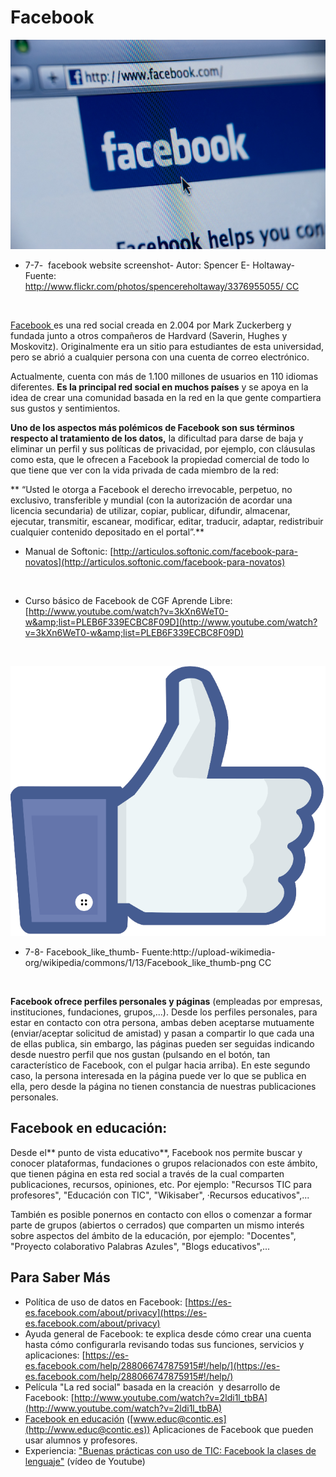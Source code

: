 
# Facebook


![](img/3376955055_b0aba92518_o.jpg)

- 7-7-  facebook website screenshot- Autor: Spencer E- Holtaway- Fuente: http://www.flickr.com/photos/spencereholtaway/3376955055/ CC

 

[Facebook ](https://www.facebook.com/)es una red social creada en 2.004 por Mark Zuckerberg y fundada junto a otros compañeros de Hardvard (Saverin, Hughes y Moskovitz). Originalmente era un sitio para estudiantes de esta universidad, pero se abrió a cualquier persona con una cuenta de correo electrónico.

Actualmente, cuenta con más de 1.100 millones de usuarios en 110 idiomas diferentes. **Es la principal red social en muchos países** y se apoya en la idea de crear una comunidad basada en la red en la que gente compartiera sus gustos y sentimientos.

**Uno de los aspectos más polémicos de Facebook son sus términos respecto al tratamiento de los datos,** la dificultad para darse de baja y eliminar un perfil y sus políticas de privacidad, por ejemplo, con cláusulas como esta, que le ofrecen a Facebook la propiedad comercial de todo lo que tiene que ver con la vida privada de cada miembro de la red:

** “Usted le otorga a Facebook el derecho irrevocable, perpetuo, no exclusivo, transferible y mundial (con la autorización de acordar una licencia secundaria) de utilizar, copiar, publicar, difundir, almacenar, ejecutar, transmitir, escanear, modificar, editar, traducir, adaptar, redistribuir cualquier contenido depositado en el portal”.**

- Manual de Softonic: [http://articulos.softonic.com/facebook-para-novatos](http://articulos.softonic.com/facebook-para-novatos)

 

- Curso básico de Facebook de CGF Aprende Libre:  [http://www.youtube.com/watch?v=3kXn6WeT0-w&amp;list=PLEB6F339ECBC8F09D](http://www.youtube.com/watch?v=3kXn6WeT0-w&amp;list=PLEB6F339ECBC8F09D)

 


![](img/Facebook_like_thumb.png)

- 7-8- Facebook_like_thumb- Fuente:http://upload-wikimedia-org/wikipedia/commons/1/13/Facebook_like_thumb-png CC

 

**Facebook ofrece perfiles personales y páginas** (empleadas por empresas, instituciones, fundaciones, grupos,...). Desde los perfiles personales, para estar en contacto con otra persona, ambas deben aceptarse mutuamente (enviar/aceptar solicitud de amistad) y pasan a compartir lo que cada una de ellas publica, sin embargo, las páginas pueden ser seguidas indicando desde nuestro perfil que nos gustan (pulsando en el botón, tan característico de Facebook, con el pulgar hacia arriba). En este segundo caso, la persona interesada en la página puede ver lo que se publica en ella, pero desde la página no tienen constancia de nuestras publicaciones personales.

## Facebook en educación:

Desde el** punto de vista educativo**, Facebook nos permite buscar y conocer plataformas, fundaciones o grupos relacionados con este ámbito, que tienen página en esta red social a través de la cual comparten publicaciones, recursos, opiniones, etc. Por ejemplo: "Recursos TIC para profesores", "Educación con TIC", "Wikisaber", ·Recursos educativos",...

También es posible ponernos en contacto con ellos o comenzar a formar parte de grupos (abiertos o cerrados) que comparten un mismo interés sobre aspectos del ámbito de la educación, por ejemplo: "Docentes", "Proyecto colaborativo Palabras Azules", "Blogs educativos",...

## Para Saber Más

- Política de uso de datos en Facebook: [https://es-es.facebook.com/about/privacy](https://es-es.facebook.com/about/privacy)
- Ayuda general de Facebook: te explica desde cómo crear una cuenta hasta cómo configurarla revisando todas sus funciones, servicios y aplicaciones: [https://es-es.facebook.com/help/288066747875915#!/help/](https://es-es.facebook.com/help/288066747875915#!/help/)
- Película "La red social" basada en la creación  y desarrollo de Facebook: [http://www.youtube.com/watch?v=2ldi1l_tbBA](http://www.youtube.com/watch?v=2ldi1l_tbBA)
- [Facebook en educación](http://www.educacontic.es/blog/facebook-en-educacion) ([www.educ@contic.es](http://www.educ@contic.es)) Aplicaciones de Facebook que pueden usar alumnos y profesores.
- Experiencia: ["Buenas prácticas con uso de TIC: Facebook la clases de lenguaje"](http://www.youtube.com/watch?v=knOmqSk7Sfg) (vídeo de Youtube)

